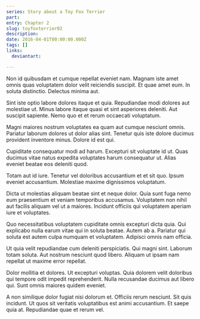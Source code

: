 ```yaml
---
series: Story about a Toy Fox Terrier
part:
entry: Chapter 2
slug: toyfoxterrier02
description:
date: 2016-04-01T00:00:00.000Z
tags: []
links:
  deviantart:

---
```


Non id quibusdam et cumque repellat eveniet nam. Magnam iste amet omnis quas voluptatem dolor velit reiciendis suscipit. Et quae amet eum. In soluta distinctio. Delectus minima aut.

Sint iste optio labore dolores itaque et quia. Repudiandae modi dolores aut molestiae ut. Minus labore itaque quasi et sint asperiores deleniti. Aut suscipit sapiente. Nemo quo et et rerum occaecati voluptatum.

Magni maiores nostrum voluptates ea quam aut cumque nesciunt omnis. Pariatur laborum dolores ut dolor alias sint. Tenetur quis iste dolore ducimus provident inventore minus. Dolore id est qui.

Cupiditate consequatur modi ad harum. Excepturi sit voluptate id ut. Quas ducimus vitae natus expedita voluptates harum consequatur ut. Alias eveniet beatae eos deleniti quod.

Totam aut id iure. Tenetur vel doloribus accusantium et et sit quo. Ipsum eveniet accusantium. Molestiae maxime dignissimos voluptatum.

Dicta ut molestias aliquam beatae sint et neque dolor. Quia sunt fuga nemo eum praesentium et veniam temporibus accusamus. Voluptatem non nihil aut facilis aliquam vel ut a maiores. Incidunt officiis qui voluptatem aperiam iure et voluptates.

Quo necessitatibus voluptatem cupiditate omnis excepturi dicta quia. Qui explicabo nulla earum vitae qui in soluta beatae. Autem ab a. Pariatur qui soluta est autem culpa numquam et voluptatem. Adipisci omnis nam officia.

Ut quia velit repudiandae cum deleniti perspiciatis. Qui magni sint. Laborum totam soluta. Aut nostrum nesciunt quod libero. Aliquam ut ipsam nam repellat ut maxime error repellat.

Dolor mollitia et dolores. Ut excepturi voluptas. Quia dolorem velit doloribus qui tempore odit impedit reprehenderit. Nulla recusandae ducimus aut libero qui. Sunt omnis maiores quidem eveniet.

A non similique dolor fugiat nisi dolorum et. Officiis rerum nesciunt. Sit quis incidunt. Ut quos sit veritatis voluptatibus est animi accusantium. Et saepe quia at. Repudiandae quae et rerum vel.
